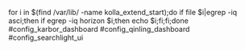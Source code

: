 for i in $(find /var/lib/ -name kolla_extend_start);do if file $i|egrep -iq asci;then if egrep -iq horizon $i;then echo $i;fi;fi;done
#config_karbor_dashboard
#config_qinling_dashboard
#config_searchlight_ui




